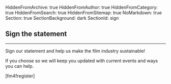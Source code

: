 HiddenFromArchive: true
HiddenFromAuthor: true
HiddenFromCategory: true
HiddenFromSearch: true
HiddenFromSitemap: true
NoMarkdown: true
Section: true
SectionBackground: dark
SectionId: sign

<div class="row justify-content-center">
  <div class="col-lg-8 text-center text-white">
    <h2 class="mt-0">Sign the statement</h2>
    <hr class="divider my-4">
    <p class="text-white-85 mb-1">Sign our statement and help us make the film industry sustainable!</p>
    <p class="text-white-85 mb-5">If you choose so we will keep you updated with current events and ways you can help.</p>
[fm4fregister]
  </div>
</div>
